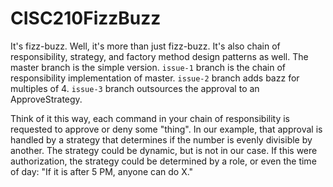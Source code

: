# CISC210FizzBuzz
It's fizz-buzz.  Well, it's more than just fizz-buzz.  It's also chain of responsibility, strategy, and factory method design patterns as well.  The master branch is the simple version.  `issue-1` branch is the chain of responsibility implementation of master.  `issue-2` branch adds bazz for multiples of 4.  `issue-3` branch outsources the approval to an ApproveStrategy.

Think of it this way, each command in your chain of responsibility is requested to approve or deny some "thing".  In our example, that approval is handled by a strategy that determines if the number is evenly divisible by another.  The strategy could be dynamic, but is not in our case.  If this were authorization, the strategy could be determined by a role, or even the time of day: "If it is after 5 PM, anyone can do X."
